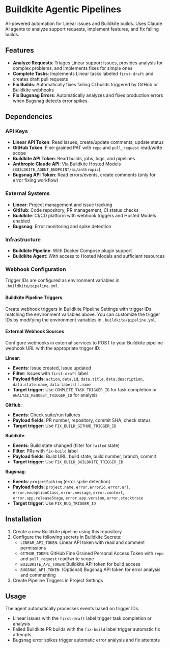 # Buildkite Agentic Pipelines

AI-powered automation for Linear issues and Buildkite builds. Uses Claude AI agents to analyze support requests, implement features, and fix failing builds.

## Features

- **Analyze Requests**: Triages Linear support issues, provides analysis for complex problems, and implements fixes for simple ones
- **Complete Tasks**: Implements Linear tasks labeled `first-draft` and creates draft pull requests
- **Fix Builds**: Automatically fixes failing CI builds triggered by GitHub or Buildkite webhooks
- **Fix Bugsnag Errors**: Automatically analyzes and fixes production errors when Bugsnag detects error spikes

## Dependencies

### API Keys
- **Linear API Token**: Read issues, create/update comments, update status
- **GitHub Token**: Fine-grained PAT with `repo` and `pull_request` read/write scope
- **Buildkite API Token**: Read builds, jobs, logs, and pipelines
- **Anthropic Claude API**: Via Buildkite Hosted Models (`BUILDKITE_AGENT_ENDPOINT/ai/anthropic`)
- **Bugsnag API Token**: Read errors/events, create comments (only for error fixing workflow)

### External Systems
- **Linear**: Project management and issue tracking
- **GitHub**: Code repository, PR management, CI status checks
- **Buildkite**: CI/CD platform with webhook triggers and Hosted Models enabled
- **Bugsnag**: Error monitoring and spike detection

### Infrastructure
- **Buildkite Pipeline**: With Docker Compose plugin support
- **Buildkite Agent**: With access to Hosted Models and sufficient resources

### Webhook Configuration

Trigger IDs are configured as environment variables in `.buildkite/pipeline.yml`.

#### Buildkite Pipeline Triggers
Create webhook triggers in Buildkite Pipeline Settings with trigger IDs matching the environment variables above. You can customize the trigger IDs by modifying the environment variables in `.buildkite/pipeline.yml`.

#### External Webhook Sources
Configure webhooks in external services to POST to your Buildkite pipeline webhook URL with the appropriate trigger ID:

**Linear**:
- **Events**: Issue created, Issue updated
- **Filter**: Issues with `first-draft` label
- **Payload fields**: `action`, `data.id`, `data.title`, `data.description`, `data.state.name`, `data.labels[].name`
- **Target trigger**: Use `COMPLETE_TASK_TRIGGER_ID` for task completion or `ANALYZE_REQUEST_TRIGGER_ID` for analysis

**GitHub**:
- **Events**: Check suite/run failures
- **Payload fields**: PR number, repository, commit SHA, check status
- **Target trigger**: Use `FIX_BUILD_GITHUB_TRIGGER_ID`

**Buildkite**:
- **Events**: Build state changed (filter for `failed` state)
- **Filter**: PRs with `fix-build` label
- **Payload fields**: Build URL, build state, build number, branch, commit
- **Target trigger**: Use `FIX_BUILD_BUILDKITE_TRIGGER_ID`

**Bugsnag**:
- **Events**: `projectSpiking` (error spike detection)
- **Payload fields**: `project.name`, `error.errorId`, `error.url`, `error.exceptionClass`, `error.message`, `error.context`, `error.app.releaseStage`, `error.app.version`, `error.stacktrace`
- **Target trigger**: Use `FIX_BUG_TRIGGER_ID`

## Installation

1. Create a new Buildkite pipeline using this repository
2. Configure the following secrets in Buildkite Secrets:
   - `LINEAR_API_TOKEN`: Linear API token with read and comment permissions
   - `GITHUB_TOKEN`: GitHub Fine Grained Personal Access Token with `repo` and `pull_request` read/write scope
   - `BUILDKITE_API_TOKEN`: Buildkite API token for build access
   - `BUGSNAG_API_TOKEN`: (Optional) Bugsnag API token for error analysis and commenting
3. Create Pipeline Triggers in Project Settings

## Usage

The agent automatically processes events based on trigger IDs:
- Linear issues with the `first-draft` label trigger task completion or analysis
- Failed Buildkite PR builds with the `fix-build` label trigger automatic fix attempts
- Bugsnag error spikes trigger automatic error analysis and fix attempts

